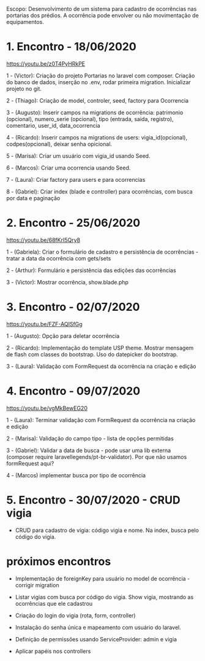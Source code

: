 Escopo: Desenvolvimento de um sistema para cadastro de ocorrências nas
portarias dos prédios. A ocorrência pode envolver ou não movimentação
de equipamentos.

# 1. Encontro - 18/06/2020
https://youtu.be/z0T4PyHRkPE

1 - (Victor): Criação do projeto Portarias no laravel com composer. Criação do banco
de dados, inserção no .env, rodar primeira migration. Inicializar projeto
no git.

2 - (Thiago): Criação de model, controler, seed, factory para Ocorrencia

3 - (Augusto): Inserir campos na migrations de ocorrência: patrimonio (opcional),
numero_serie (opcional), tipo (entrada, saida, registro), comentario, user_id, data_ocorrencia

4 - (Ricardo):  Inserir campos na migrations de users: vigia_id(opcional), codpes(opcional),
deixar senha opicional.

5 - (Marisa): Criar um usuário com vigia_id usando Seed. 

6 - (Marcos): Criar uma ocorrencia usando Seed.

7 - (Laura): Criar factory para users e para ocorrencias

8 - (Gabriel): Criar index (blade e controller) para ocorrências, com busca por data e paginação

# 2. Encontro - 25/06/2020 
https://youtu.be/68fKrI5Qry8

1 - (Gabriela): Criar o formulário de cadastro e persistência de ocorrências - tratar a data da ocorrência com gets/sets

2 - (Arthur): Formulário e persistência das edições das ocorrências

3 - (Victor): Mostrar ocorrência, show.blade.php

# 3. Encontro - 02/07/2020
https://youtu.be/FZF-AQISfGg

1 - (Augusto): Opção para deletar ocorrência

2 - (Ricardo): Implementação do template USP theme. Mostrar mensagem de flash com classes do bootstrap. Uso do datepicker do bootstrap.

3 - (Laura): Validação com FormRequest da ocorrência na criação e edição

# 4. Encontro - 09/07/2020

https://youtu.be/vgMkBewEG20

1 - (Laura): Terminar validação com FormRequest da ocorrência na criação e edição

2 - (Marisa): Validação do campo tipo - lista de opções permitidas

3 - (Gabriel): Validar a data de busca - pode usar uma lib externa (composer require laravellegends/pt-br-validator).
Por que não usamos formRequest aqui?

4 - (Marcos) implementar busca por tipo de ocorrência

# 5. Encontro - 30/07/2020 - CRUD vigia

- CRUD para cadastro de vígia: código vigia e nome. Na index, busca pelo código do vigia. 

# próximos encontros

 - Implementação de foreignKey para usuário no model de ocorrência - corrigir migration

 - Listar vigias com busca por código do vigia. Show vigia, mostrando as ocorrências que ele cadastrou

 - Criação do login do vigia (rota, form, controller)

 - Instalação do senha única e mapeamento com usuário do laravel. 
 - Definição de permissões usando ServiceProvider: admin e vigia

 -  Aplicar papéis nos controllers
